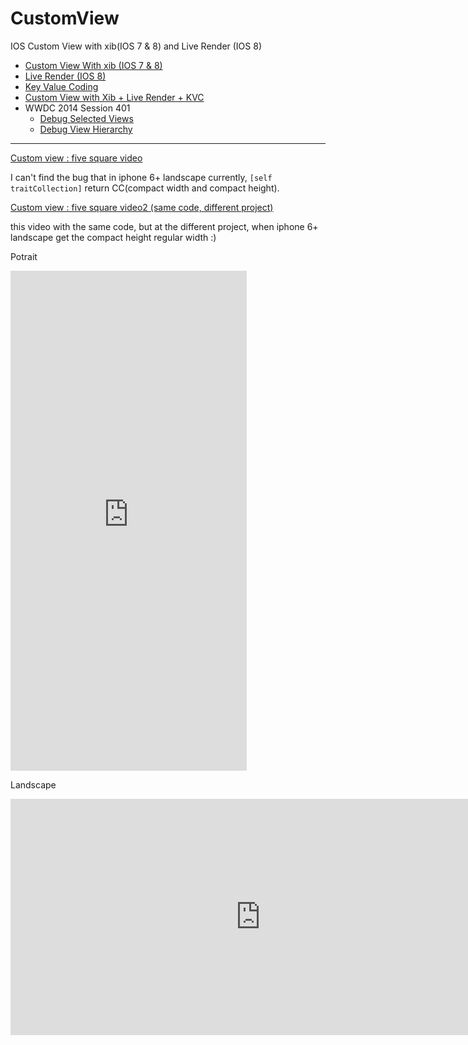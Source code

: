 CustomView
==========

IOS Custom View with xib(IOS 7 &amp; 8) and Live Render (IOS 8)

 * [Custom View With xib (IOS 7 &amp; 8)](CustomView.md)
 * [Live Render (IOS 8)](LiveRender.md)
 * [Key Value Coding](KVC.md)
 * [Custom View with Xib + Live Render + KVC](CustomView_LiveRender_KVC.md)
 * WWDC 2014 Session 401
    * [Debug Selected Views](WWDC_2014_Session_401.md/#debugSelectedViews)
    * [Debug View Hierarchy](WWDC_2014_Session_401.md/#debugViewHierarchy)

---


[Custom view : five square video](https://www.youtube.com/watch?v=eGLmXXHi3as)

I can't find the bug that in iphone 6+ landscape currently, `[self traitCollection]` return  CC(compact width and compact height).

[Custom view : five square video2 (same code, different project)](http://youtu.be/4pfZzuq-TOU)

this video with the same code, but at the different project, when iphone 6+ landscape get the compact height regular width :)

Potrait
<iframe src="https://appetize.io/embed/tok_e2hf4we9r4q8tpu6x4hxv3xdrr?device=iphone&orientation=portrait&scale=100" width="378px" height="800px" frameborder="0" scrolling="no"></iframe>

Landscape
<iframe src="https://appetize.io/embed/tok_e2hf4we9r4q8tpu6x4hxv3xdrr?device=iphone&orientation=landscape&scale=100" width="800px" height="378px" frameborder="0" scrolling="no"></iframe>
